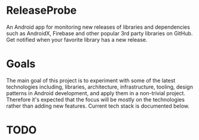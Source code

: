 # ReleaseProbe
An Android app for monitoring new releases of libraries and dependencies such as AndroidX, Firebase and other popular 3rd party libraries on GitHub. Get notified when your favorite library has a new release.

# Goals
The main goal of this project is to experiment with some of the latest technologies including, libraries, architecture, infrastructure, tooling, design patterns in Android development, and apply them in a non-trivial project. Therefore it's expected that the focus will be mostly on the technologies rather than adding new features. Current tech stack is documented below.

# TODO